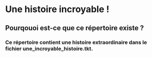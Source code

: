 # Une histoire incroyable ! 

## Pourqouoi est-ce que ce répertoire existe ?

### Ce répertoire contient une histoire extraordinaire dans le fichier une_incroyable_histoire.tkt.